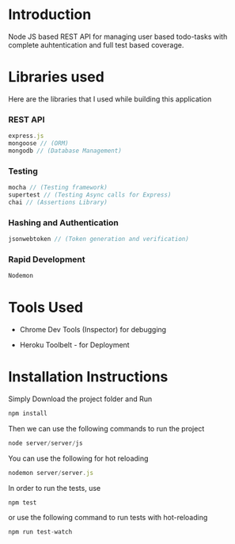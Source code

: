 # Introduction
Node JS based REST API for managing user based todo-tasks with complete auhtentication and full test based coverage.

# Libraries used
Here are the libraries that I used while building this application

### REST API

```javascript
express.js
mongoose // (ORM)
mongodb // (Database Management)
```
### Testing 

``` javascript
mocha // (Testing framework)
supertest // (Testing Async calls for Express) 
chai // (Assertions Library)
```
### Hashing and Authentication

```javascript
jsonwebtoken // (Token generation and verification)
```

### Rapid Development
```javascript
Nodemon
```
# Tools Used
- Chrome Dev Tools (Inspector) for debugging

- Heroku Toolbelt - for Deployment

# Installation Instructions
Simply Download the project folder and Run 
```javascript
npm install
```
Then we can use the following commands to run the project
```javascript
node server/server/js
```
You can use the following for hot reloading
```javascript
nodemon server/server.js
```


In order to run the tests, use
``` javascript
npm test
```
or use the following command to run tests with hot-reloading
```javascript
npm run test-watch
```

